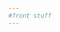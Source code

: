 ```yaml
---
#front stuff
---
```


<html lang="en">
<head>
	<meta charset="UTF-8">
	<title>PHIL - Datatables v2</title>
	<meta content="width=device-width, initial-scale=1" name="viewport">
	<link href='https://cdnjs.cloudflare.com/ajax/libs/material-design-icons/3.0.1/iconfont/material-icons.min.css' rel='stylesheet'>
	<link href='https://cdn.datatables.net/v/bs4-4.1.1/dt-1.10.20/datatables.min.css' rel='stylesheet'>
	<style>
	 table {
	 display: none;
	}

	.btn i {
	 font-size: 2rem;
	 position: relative;
	 top: 10px;
	 line-height: 0;
	}

	.card-img-top {
	 max-height: 400px;
	}

	.card-subtitle {
	 color: #bdbdbd;
	 font-size: .875rem;
	}

	.card-body {
	 color: #000;
	}

	.card:hover {
	 text-decoration: none;
	}

	.dataTables_wrapper .dataTables_paginate .paginate_button {
	 padding: 0;
	}
	.dataTables_wrapper .dataTables_paginate .paginate_button:hover {
	 border: 1px solid #dee2e6;
	 background: transparent;
	}

	@media (max-width: 991.98px) {
	 .modal {
	   padding: 0 !important;
	 }

	 .modal-lg {
	   max-width: 100%;
	   margin: 0;
	 }

	 .modal-body {
	   padding: .5rem;
	 }
	}
	@media (max-width: 991.98px) {
	 .modal {
	   padding: 0 !important;
	 }

	 .modal-lg {
	   max-width: 100%;
	   margin: 0;
	 }

	 .modal-body {
	   padding: 1rem;
	 }
	}
	@media (min-width: 992px) {
	 .modal-xlg {
	   max-width: 1000px;
	 }
	}
	@media (max-width: 767.98px) {
	 .modal-body {
	   padding: .5rem;
	 }
	}
	</style>
</head>
<body translate="no">
	<div class="container mt-5 mb-5">
		<h3>PHIL using DataTables.js v2</h3><small class="d-block">Pulls data from tools, so give it a moment to load...</small> <a class="btn btn-outline-primary" href="#" id="card"><i class="material-icons">view_module</i> Card</a> <a class="btn btn-outline-secondary" href="#" id="details"><i class="material-icons">view_stream</i> Details</a>
		<table id="results"></table>
	</div>
	<script src='https://cdnjs.cloudflare.com/ajax/libs/jquery/3.4.1/jquery.min.js'></script> 
	<script src='https://cdnjs.cloudflare.com/ajax/libs/moment.js/2.24.0/moment.min.js'></script> 
	<script src='https://cdn.datatables.net/v/bs4-4.1.1/dt-1.10.20/datatables.min.js'></script> 
	<script>
        $( '#card' ).on( 'click', function() {
        sessionStorage.viewType = 'card';
        init();
        } );

        $( '#details' ).on( 'click', function() {
        sessionStorage.viewType = 'details';
        init();
        } );

        function init() {
        if ( $.fn.DataTable.isDataTable( '#results' ) ) {
            $( '#results' ).DataTable().clear().destroy();
        }
        
        sessionStorage.viewType = sessionStorage.viewType || 'card';
        
        if( sessionStorage.viewType === 'card' ) {
            $( '#card' ).removeClass( 'btn-outline-secondary' ).addClass( 'btn-outline-primary' );
            $( '#details' ).removeClass( 'btn-outline-primary' ).addClass( 'btn-outline-secondary' );
        } else {
            $( '#card' ).removeClass( 'btn-outline-primary' ).addClass( 'btn-outline-secondary' );
            $( '#details' ).removeClass( 'btn-outline-secondary' ).addClass( 'btn-outline-primary' );
        }
        
        var url = 'https://tools.cdc.gov/api/v2/resources/media?parentid=132567&max=225&fields=id,name,description,targetUrl,enclosures,datePublished';

            $( '#results' )
            .on( 'preInit.dt', function() {
                console.log( 'preInit' );

                // append the output div
                $( this ).after( '<div id="out"></div>' );
            } ).DataTable( {
            ajax: {
                url: url,
                dataSrc: 'results'
            },
            columns: [ {
                data: 'name',
                defaultContent: 'missing'
            },
            {
                data: 'description',
                defaultContent: 'missing'
            } ],
            pageLength: 9,
            stateSave: true,
            lengthChange: false,
            rowCallback: function( row, data, index ) {
                console.log( 'rowCallback', data );
                
                if( sessionStorage.viewType === 'card' ) {
                    drawCard( data );
                } else {
                    drawDetails( data );
                }
            },
            preDrawCallback: function( settings ) {
                console.log( 'preDrawCallback' );

                // empty the output (if it exists) prior to redrawing
                $( '#out' ).empty();
            },
            drawCallback: function( settings ) {
                
                if( sessionStorage.viewType === 'card' ) {
                    // after the rows (columns) have been generated, wrap them into rows as needed
                    var divs = $( '#out > .col-lg-4' );
                    for ( var i = 0; i < divs.length; i += 3 ) {
                        divs.slice( i, i + 3 ).wrapAll( '<div class="row mb-3"></div>' );
                    }           
                } else {
                    $( '#out > .col' ).wrap( '<div class="row"></div>' );
                }

                console.log( 'drawCallback' );
            },
            initComplete: function( settings ) { 
                finalize();
                // this is the only way I could reliably maintain scroll position in Win Chrome
                $( 'html,body' ).animate({ scrollTop: sessionStorage.scrollPos || 0 }, 100 );
            }
        } );    
        }

        function drawCard( data ) {
        var openrow = '<div class="row">',
            opencard = '<div class="col-lg-4 mb-2"><a href="#" id="'+data['id']+'" class="card h-100" style="border: 1px solid rgba(0,0,0,.125)">',
            cardbody = '<div class="card-body">',
            cardimg = '<img class="card-img-top" src="'+ data.enclosures[0].resourceUrl+'" alt="">',
            carddate = '<div class="card-subtitle">'+ moment( data.datePublished ).format('LL') +'</div>',
            close = '</div>',
            closecard = '</a></div></div>',
            description = '',
            output = '';

        if( 'undefined' === typeof data['description'] ) {
            description = '<span class="mark mark-yellow">NO DESCRIPTION PROVIDED</span>';
        } else {
            description = data['description'].toString().replace( /<[^>]*>?/gm, '' ).trim();
        }

        // output += '<div class="card-title h4">' + data['name'].toString().trim() + '</div>';
        output += '<div class="card-title h4">ID: ' + data['id'] + '</div>';
        output += carddate
        // output += '<div class="url">' + data['targetUrl'].toString().trim() + '</div>';

        if( description.length > 150 ) {
            output += '<p>' + description.substr( 0,150 ) + '&hellip;' + '</p>';
        } else {
            output += '<p>' + description + '</p>'; 
        }

        $( '#out' ).append( opencard + cardimg + cardbody + output + close + closecard );
        }

        function drawDetails( data ) {
        var openrow = '<div class="row">',
            opencard = '<div class="col mb-2"><a href="'+data['targetUrl']+'" class="card h-100" style="border: 1px solid rgba(0,0,0,.125)">',
            cardbody = '<div class="card-body"><div class="row">',
            cardimg = '<div class="col-4"><img class="card-img-left w-100" src="'+ data.enclosures[0].resourceUrl+'" alt=""></div>',
            carddate = '<div class="card-subtitle">'+ moment( data.datePublished ).format('LL') +'</div>',
            closebody = '</div></div>',
            closecard = '</a></div>',
            description = '',
            output = '<div class="col"><div class="card-title h4">' + data['name'].toString().trim() + '</div>';

        if( 'undefined' === typeof data['description'] ) {
            description = '<span class="mark mark-yellow">NO DESCRIPTION PROVIDED</span>';
        } else {
            description = data['description'].toString().replace( /<[^>]*>?/gm, '' ).trim();
        }

        output += carddate

        if( description.length > 500 ) {
            output += '<p>' + description.substr( 0,500 ) + '&hellip;' + '</p>';
        } else {
            output += '<p>' + description + '</p>'; 
        }

        $( '#out' ).append( opencard + cardbody + cardimg + output + '</div>' + closebody + closecard );
        }

        function drawModal( id ) {
        var open = '<div id="preview-modal" class="modal fade" role="dialog"><div class="modal-dialog modal-lg modal-xlg"><div class="modal-content"><div class="modal-header"><button type="button" class="close" data-dismiss="modal">&times;</button></div><div class="modal-body">',
            close = '</div><div class="modal-footer"></div></div></div></div>',
            body = '';
        
        $.getJSON( 'https://tools.cdc.gov/api/v2/resources/media/' + id + '.json', function( data ) {
            var r = data.results[0];
            
            console.log( r );

            body += '<img src="' + r.enclosures[0].resourceUrl + '" class="w-100 mb-3" />';
            body += '<h4>ID: ' + r.id + '</h4>';
            body += '<p>' + r.description + '</p>';
            body += '<p><a href="https://phil.cdc.gov/PHIL_Images/'+id+'/'+id+'.tif">Download High Resolution Image</a></p>';

                // output += ;
            $( 'body' ).append( open + body + close );
            
            $( '#preview-modal' ).modal( 'show' ).on( 'hidden.bs.modal', function ( e ) {
                $( this ).remove();
            } );        
        } );
        }

        function finalize() {
        $( 'a.card' ).on( 'click', function( e ) {
            e.preventDefault();
            
            drawModal( this.id );
        } )
        }

        $( function( e ) {
        init();
        } );

        $( window ).scroll( function() {
	   sessionStorage.scrollPos = $( window ).scrollTop();
	} );
	</script>
</body>
</html>